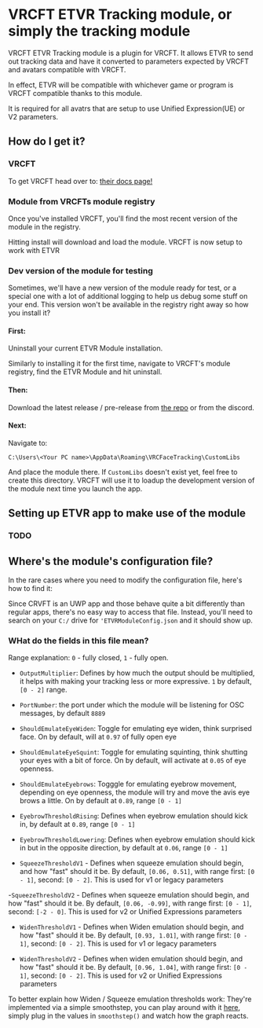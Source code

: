 <script setup>
import Alerts from '../../vue/alerts/Alerts.vue'
import ImageCard from '../../vue/images/ImageComponent.vue'
import { image_settings } from '../../static/image_settings'
import { alerts } from '../../static/alerts'
</script>

# VRCFT ETVR Tracking module, or simply the tracking module

VRCFT ETVR Tracking module is a plugin for VRCFT. It allows ETVR to send out tracking data and have 
it converted to parameters expected by VRCFT and avatars compatible with VRCFT. 

In effect, ETVR will be compatible with whichever game or program is VRCFT compatible thanks to this module. 

It is required for all avatrs that are setup to use Unified Expression(UE) or V2 parameters. 

## How do I get it? 

### VRCFT

To get VRCFT head over to: [their docs page!](https://docs.vrcft.io/docs/intro/getting-started)

### Module from VRCFTs module registry 

Once you've installed VRCFT, you'll find the most recent version of the module in the registry. 

<ImageCard :options="image_settings.vrcft_etvr_module_registry"/>

Hitting install will download and load the module. VRCFT is now setup to work with ETVR

### Dev version of the module for testing 

Sometimes, we'll have a new version of the module ready for test, or a special one with a lot of additional logging to help us debug some stuff on your end. This version won't be available in the registry right away so how you install it? 

#### First:

Uninstall your current ETVR Module installation. 

Similarly to installing it for the first time, navigate to VRCFT's module registry, find the ETVR Module and hit uninstall. 

#### Then: 
Download the latest release / pre-release from [the repo](https://github.com/EyeTrackVR/ETVRTrackingModule/releases) or from the discord. 

#### Next:

Navigate to:

`C:\Users\<Your PC name>\AppData\Roaming\VRCFaceTracking\CustomLibs`

And place the module there. If `CustomLibs` doesn't exist yet, feel free to create this directory.
VRCFT will use it to loadup the development version of the module next time you launch the app. 

## Setting up ETVR app to make use of the module 

### TODO

## Where's the module's configuration file?

In the rare cases where you need to modify the configuration file, here's how to find it:

Since CRVFT is an UWP app and those behave quite a bit differently than regular apps, there's no easy way to access that file. Instead, you'll need to search on your `C:/` drive for `'ETVRModuleConfig.json` and it should show up. 

### WHat do the fields in this file mean? 

Range explanation: `0` - fully closed, `1` - fully open.

- `OutputMultiplier`: Defines by how much the output should be multiplied, it helps with making your tracking less or more expressive. `1` by default, `[0 - 2]` range.
- `PortNumber`: the port under which the module will be listening for OSC messages, by default `8889`
- `ShouldEmulateEyeWiden`: Toggle for emulating eye widen, think surprised face. On by default, will at `0.97` of fully open eye
- `ShouldEmulateEyeSquint`: Toggle for emulating squinting, think shutting your eyes with a bit of force. On by default, will activate at `0.05` of eye openness.
- `ShouldEmulateEyebrows`: Togggle for emulating eyebrow movement, depending on eye openness, the module will try and move the avis eye brows a little. On by default at `0.89`, range `[0 - 1]`
- `EyebrowThresholdRising`: Defines when eyebrow emulation should kick in, by default at `0.89`, range `[0 - 1]`
- `EyebrowThresholdLowering`: Defines when eyebrow emulation should kick in but in the opposite direction, by default at `0.06`, range `[0 - 1]`

- `SqueezeThresholdV1` - Defines when squeeze emulation should begin, and how "fast" should it be. By default, `[0.06, 0.51]`, with range first: `[0 - 1]`, second: `[0 - 2]`. This is used for v1 or legacy parameters 

-`SqueezeThresholdV2` - Defines when squeeze emulation should begin, and how "fast" should it be. By default, `[0.06, -0.99]`, with range first: `[0 - 1]`, second: `[-2 - 0]`. This is used for v2 or Unified Expressions parameters

- `WidenThresholdV1` - Defines when Widen emulation should begin, and how "fast" should it be. By default, `[0.93, 1.01]`, with range first: `[0 - 1]`, second: `[0 - 2]`. This is used for v1 or legacy parameters 

- `WidenThresholdV2` - Defines when widen emulation should begin, and how "fast" should it be. By default, `[0.96, 1.04]`, with range first: `[0 - 1]`, second: `[0 - 2]`. This is used for v2 or Unified Expressions parameters

To better explain how Widen / Squeeze emulation thresholds work: They're implemented via a simple smoothstep, you can play around with it [here](https://thebookofshaders.com/glossary/?search=smoothstep), simply plug in the values in `smoothstep()` and watch how the graph reacts. 